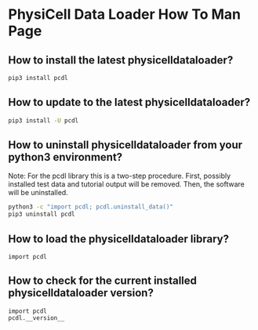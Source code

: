 # PhysiCell Data Loader How To Man Page

## How to install the latest physicelldataloader?
```bash
pip3 install pcdl
```

## How to update to the latest physicelldataloader?
```bash
pip3 install -U pcdl
```

## How to uninstall physicelldataloader from your python3 environment?
Note: For the pcdl library this is a two-step procedure.
First, possibly installed test data and tutorial output will be removed.
Then, the software will be uninstalled.
```bash
python3 -c "import pcdl; pcdl.uninstall_data()"
pip3 uninstall pcdl
```

## How to load the physicelldataloader library?
```python3
import pcdl
```

## How to check for the current installed physicelldataloader version?
```python3
import pcdl
pcdl.__version__
```
